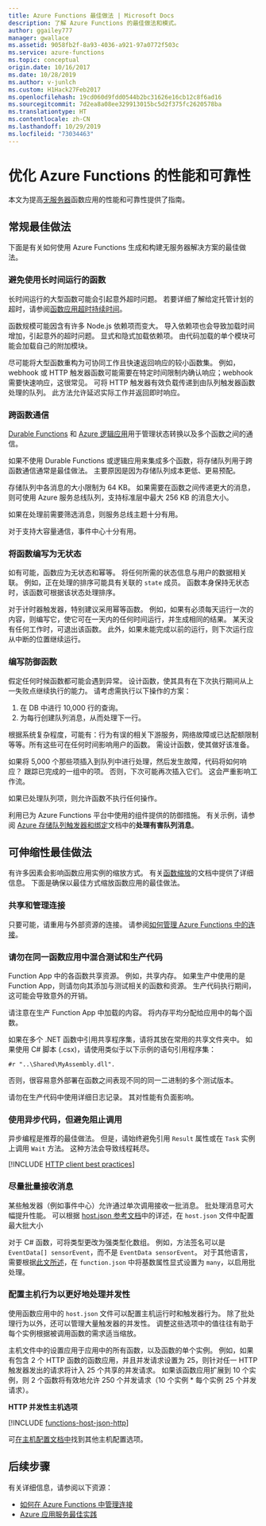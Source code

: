 ```yaml
---
title: Azure Functions 最佳做法 | Microsoft Docs
description: 了解 Azure Functions 的最佳做法和模式。
author: ggailey777
manager: gwallace
ms.assetid: 9058fb2f-8a93-4036-a921-97a0772f503c
ms.service: azure-functions
ms.topic: conceptual
origin.date: 10/16/2017
ms.date: 10/28/2019
ms.author: v-junlch
ms.custom: H1Hack27Feb2017
ms.openlocfilehash: 19cd060d9fdd0544b2bc31626e16cb12c8f6ad16
ms.sourcegitcommit: 7d2ea8a08ee329913015bc5d2f375fc2620578ba
ms.translationtype: HT
ms.contentlocale: zh-CN
ms.lasthandoff: 10/29/2019
ms.locfileid: "73034463"
---
```

# <a name="optimize-the-performance-and-reliability-of-azure-functions"></a>优化 Azure Functions 的性能和可靠性

本文为提高[无服务器](https://azure.microsoft.com/solutions/serverless/)函数应用的性能和可靠性提供了指南。  

## <a name="general-best-practices"></a>常规最佳做法

下面是有关如何使用 Azure Functions 生成和构建无服务器解决方案的最佳做法。

### <a name="avoid-long-running-functions"></a>避免使用长时间运行的函数

长时间运行的大型函数可能会引起意外超时问题。 若要详细了解给定托管计划的超时，请参阅[函数应用超时持续时间](functions-scale.md#timeout)。 

函数规模可能因含有许多 Node.js 依赖项而变大。 导入依赖项也会导致加载时间增加，引起意外的超时问题。 显式和隐式加载依赖项。 由代码加载的单个模块可能会加载自己的附加模块。 

尽可能将大型函数重构为可协同工作且快速返回响应的较小函数集。 例如，webhook 或 HTTP 触发器函数可能需要在特定时间限制内确认响应；webhook 需要快速响应，这很常见。 可将 HTTP 触发器有效负载传递到由队列触发器函数处理的队列。 此方法允许延迟实际工作并返回即时响应。


### <a name="cross-function-communication"></a>跨函数通信

[Durable Functions](durable/durable-functions-overview.md) 和 [Azure 逻辑应用](../logic-apps/logic-apps-overview.md)用于管理状态转换以及多个函数之间的通信。

如果不使用 Durable Functions 或逻辑应用来集成多个函数，将存储队列用于跨函数通信通常是最佳做法。  主要原因是因为存储队列成本更低、更易预配。 

存储队列中各消息的大小限制为 64 KB。 如果需要在函数之间传递更大的消息，则可使用 Azure 服务总线队列，支持标准层中最大 256 KB 的消息大小。

如果在处理前需要筛选消息，则服务总线主题十分有用。

对于支持大容量通信，事件中心十分有用。


### <a name="write-functions-to-be-stateless"></a>将函数编写为无状态 

如有可能，函数应为无状态和幂等。 将任何所需的状态信息与用户的数据相关联。 例如，正在处理的排序可能具有关联的 `state` 成员。 函数本身保持无状态时，该函数可根据该状态处理排序。 

对于计时器触发器，特别建议采用幂等函数。 例如，如果有必须每天运行一次的内容，则编写它，使它可在一天内的任何时间运行，并生成相同的结果。 某天没有任何工作时，可退出该函数。 此外，如果未能完成以前的运行，则下次运行应从中断的位置继续运行。


### <a name="write-defensive-functions"></a>编写防御函数

假定任何时候函数都可能会遇到异常。 设计函数，使其具有在下次执行期间从上一失败点继续执行的能力。 请考虑需执行以下操作的方案：

1. 在 DB 中进行 10,000 行的查询。
2. 为每行创建队列消息，从而处理下一行。
 
根据系统复杂程度，可能有：行为有误的相关下游服务，网络故障或已达配额限制等等。所有这些可在任何时间影响用户的函数。 需设计函数，使其做好该准备。

如果将 5,000 个那些项插入到队列中进行处理，然后发生故障，代码将如何响应？ 跟踪已完成的一组中的项。 否则，下次可能再次插入它们。 这会严重影响工作流。 

如果已处理队列项，则允许函数不执行任何操作。

利用已为 Azure Functions 平台中使用的组件提供的防御措施。 有关示例，请参阅 [Azure 存储队列触发器和绑定](functions-bindings-storage-queue.md#trigger---poison-messages)文档中的**处理有害队列消息**。 

## <a name="scalability-best-practices"></a>可伸缩性最佳做法

有许多因素会影响函数应用实例的缩放方式。 有关[函数缩放](functions-scale.md)的文档中提供了详细信息。  下面是确保以最佳方式缩放函数应用的最佳做法。

### <a name="share-and-manage-connections"></a>共享和管理连接

只要可能，请重用与外部资源的连接。  请参阅[如何管理 Azure Functions 中的连接](./manage-connections.md)。

### <a name="dont-mix-test-and-production-code-in-the-same-function-app"></a>请勿在同一函数应用中混合测试和生产代码

Function App 中的各函数共享资源。 例如，共享内存。 如果生产中使用的是 Function App，则请勿向其添加与测试相关的函数和资源。 生产代码执行期间，这可能会导致意外的开销。

请注意在生产 Function App 中加载的内容。 将内存平均分配给应用中的每个函数。

如果在多个 .NET 函数中引用共享程序集，请将其放在常用的共享文件夹中。 如果使用 C# 脚本 (.csx)，请使用类似于以下示例的语句引用程序集： 

    #r "..\Shared\MyAssembly.dll". 

否则，很容易意外部署在函数之间表现不同的同一二进制的多个测试版本。

请勿在生产代码中使用详细日志记录。 其对性能有负面影响。

### <a name="use-async-code-but-avoid-blocking-calls"></a>使用异步代码，但避免阻止调用

异步编程是推荐的最佳做法。 但是，请始终避免引用 `Result` 属性或在 `Task` 实例上调用 `Wait` 方法。 这种方法会导致线程耗尽。

[!INCLUDE [HTTP client best practices](../../includes/functions-http-client-best-practices.md)]

### <a name="receive-messages-in-batch-whenever-possible"></a>尽量批量接收消息

某些触发器（例如事件中心）允许通过单次调用接收一批消息。  批处理消息可大幅提升性能。  可以根据 [host.json 参考文档](functions-host-json.md)中的详述，在 `host.json` 文件中配置最大批大小

对于 C# 函数，可将类型更改为强类型化数组。  例如，方法签名可以是 `EventData[] sensorEvent`，而不是 `EventData sensorEvent`。  对于其他语言，需要根据[此文所述](https://github.com/Azure/azure-webjobs-sdk-templates/blob/df94e19484fea88fc2c68d9f032c9d18d860d5b5/Functions.Templates/Templates/EventHubTrigger-JavaScript/function.json#L10)，在 `function.json` 中将基数属性显式设置为 `many`，以启用批处理。

### <a name="configure-host-behaviors-to-better-handle-concurrency"></a>配置主机行为以更好地处理并发性

使用函数应用中的 `host.json` 文件可以配置主机运行时和触发器行为。  除了批处理行为以外，还可以管理大量触发器的并发性。  调整这些选项中的值往往有助于每个实例根据被调用函数的需求适当缩放。

主机文件中的设置应用于应用中的所有函数，以及函数的单个实例。  例如，如果有包含 2 个 HTTP 函数的函数应用，并且并发请求设置为 25，则针对任一 HTTP 触发器发出的请求将计入 25 个共享的并发请求。  如果该函数应用扩展到 10 个实例，则 2 个函数将有效地允许 250 个并发请求（10 个实例 * 每个实例 25 个并发请求）。

**HTTP 并发性主机选项**

[!INCLUDE [functions-host-json-http](../../includes/functions-host-json-http.md)]

可[在主机配置文档中](functions-host-json.md)找到其他主机配置选项。

## <a name="next-steps"></a>后续步骤

有关详细信息，请参阅以下资源：

* [如何在 Azure Functions 中管理连接](manage-connections.md)
* [Azure 应用服务最佳实践](../app-service/app-service-best-practices.md)

<!-- Update_Description: wording update -->